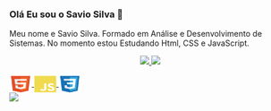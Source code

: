 ### Olá Eu sou o Savio Silva 👋
Meu nome e Savio Silva.
Formado em Análise e Desenvolvimento de Sistemas.
No momento estou Estudando Html, CSS e JavaScript.

           


<div align="center">
  <a href="https://github.com/Savio5">
  <img height="180em" src="https://github-readme-stats.vercel.app/api?username=Savio5&show_icons=false&theme=blue-green&include_all_commits=true&count_private=true"/>
  <img height="180em" src="https://github-readme-stats.vercel.app/api/top-langs/?username=Savio5&layout=compact&langs_count=7&theme=blue-green"/>
</div>

<div style="display: inline_block"><br>
 
  <img align="center" alt="Rafa-HTML" height="30" width="40" src="https://raw.githubusercontent.com/devicons/devicon/master/icons/html5/html5-original.svg">
  <img align="center" alt="Rafa-Js" height="30" width="40" src="https://raw.githubusercontent.com/devicons/devicon/master/icons/javascript/javascript-plain.svg">
  <img align="center" alt="Rafa-CSS" height="30" width="40" src="https://raw.githubusercontent.com/devicons/devicon/master/icons/css3/css3-original.svg">
  
  
<div> 
 <a href="https://www.linkedin.com/in/saviosilva26/" target="_blank"><img src="https://img.shields.io/badge/-LinkedIn-%230077B5?style=for-the-badge&logo=linkedin&logoColor=white" target="_blank"></a> 
 
 
 
 
</div>  
    
